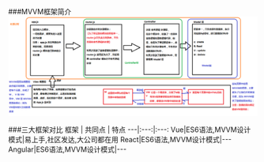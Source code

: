 ###MVVM框架简介
![](img/MVC和MVVM的关系图解.png)

###三大框架对比
框架 | 共同点 | 特点
---|:---:|:---:
Vue|ES6语法,MVVM设计模式|易上手,社区发达,大公司都在用
React|ES6语法,MVVM设计模式|---
Angular|ES6语法,MVVM设计模式|---
